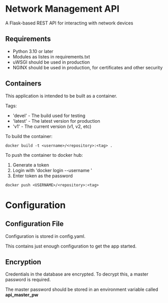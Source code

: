 # Network Management API

A Flask-based REST API for interacting with network devices

## Requirements

- Python 3.10 or later
- Modules as listes in requirements.txt
- uWSGI should be used in production
- NGINX should be used in production, for certificates and other security

## Containers

This application is intended to be built as a container.

Tags:
- 'devel' - The build used for testing
- 'latest' - The latest version for production
- 'v1' - The current version (v1, v2, etc)

To build the container:

```
docker build -t <username>/<repository>:<tag> .
```

To push the container to docker hub:

1. Generate a token
2. Login with 'docker login --username <USER>'
3. Enter token as the password

```
docker push <USERNAME>/<repository>:<tag>
```


# Configuration
## Configuration File

Configuration is stored in config.yaml.

This contains just enough configuration to get the app started.

## Encryption

Credentials in the database are encrypted. To decrypt this, a master password is required.

The master password should be stored in an environment variable called **api_master_pw**

